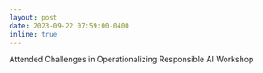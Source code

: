 ```yaml
---
layout: post
date: 2023-09-22 07:59:00-0400
inline: true
---
```


Attended Challenges in Operationalizing Responsible AI Workshop
